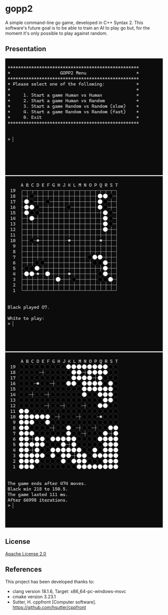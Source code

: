 # gopp2
A simple command-line go game, developed in C++ Syntax 2. This software's future goal is to be able to train an AI to play go but, for the moment it's only possible to play against random.

## Presentation
<img src="./ressources/menu.png" style="width:auto;height:300;">
<img src="./ressources/game_humain.png" style="width:auto;height:300;">
<img src="./ressources/game_random.png" style="width:auto;height:300;">



## License

[Apache License 2.0](LICENSE)

## References

This project has been developed thanks to:

 - clang version 18.1.6, Target: x86_64-pc-windows-msvc
 - cmake version 3.23.1
 - Sutter, H. cppfront [Computer software]. https://github.com/hsutter/cppfront
